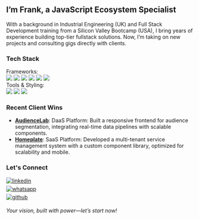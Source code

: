 ## I’m Frank, a JavaScript Ecosystem Specialist
With a background in Industrial Engineering (UK) and Full Stack Development training from a Silicon Valley Bootcamp (USA), I bring years of experience building top-tier fullstack solutions. Now, I’m taking on new projects and consulting gigs directly with clients.

### Tech Stack
Frameworks:  
<img src="https://img.shields.io/badge/React-20232A?style=for-the-badge&logo=react&logoColor=61DAFB"/> <img src="https://img.shields.io/badge/Redux-593D88?style=for-the-badge&logo=redux&logoColor=white"/> <img src="https://img.shields.io/badge/TypeScript-007ACC?style=for-the-badge&logo=typescript&logoColor=white"/> <img src="https://img.shields.io/badge/remix-000000?style=for-the-badge&logo=remix&logoColor=white"/> <img src="https://img.shields.io/badge/React_Router-CA4245?style=for-the-badge&logo=react-router&logoColor=white"/> <img src="https://img.shields.io/badge/Ruby_on_Rails-CC0000?style=for-the-badge&logo=ruby-on-rails&logoColor=white"/>  
Tools & Styling:  
<img src="https://img.shields.io/badge/Tailwind_CSS-38B2AC?style=for-the-badge&logo=tailwind-css&logoColor=white"/> <img src="https://img.shields.io/badge/Jest-C21325?style=for-the-badge&logo=jest&logoColor=white"/> <img src="https://img.shields.io/badge/Cypress-17202C?style=for-the-badge&logo=cypress&logoColor=white"/>

### Recent Client Wins
- **[AudienceLab](https://app.audiencelab.io/)**: DaaS Platform: Built a responsive frontend for audience segmentation, integrating real-time data pipelines with scalable components.
- **[Homeplate](https://app.gethomeplate.com/signin)**: SaaS Platform: Developed a multi-tenant service management system with a custom component library, optimized for scalability and mobile.

### Let's Connect
<a href="https://www.linkedin.com/in/fabianofrank/" target="_blank"><img src="https://img.shields.io/badge/linkedin-%231E77B5.svg?&style=for-the-badge&logo=linkedin&logoColor=white" alt="linkedin" style="margin-bottom: 5px;" /></a>  
<a href="https://wa.me/5538988529737" target="_blank"><img src="https://img.shields.io/badge/WhatsApp-25D366?style=for-the-badge&logo=whatsapp&logoColor=white" alt="whatsapp" style="margin-bottom: 5px;" /></a>  
<a href="https://github.com/fabianofrank" target="_blank"><img src="https://img.shields.io/badge/GitHub-100000?style=for-the-badge&logo=github&logoColor=white" alt="github" style="margin-bottom: 5px;" /></a>

<em>Your vision, built with power—let’s start now!</em>
